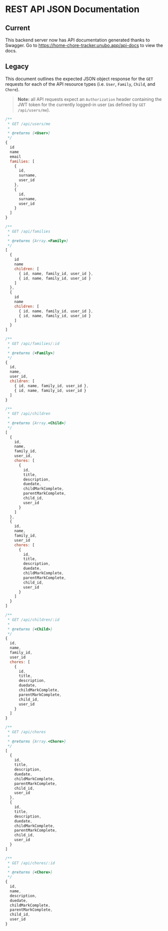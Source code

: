 # REST API JSON Documentation

## Current

This backend server now has API documentation generated thanks to Swagger. Go
to https://home-chore-tracker.unubo.app/api-docs to view the docs.

## Legacy

This document outlines the expected JSON object response for the `GET` requests
for each of the API resource types (i.e. `User`, `Family`, `Child`, and `Chore`).

> **Note:** all API requests expect an `Authorization` header containing the JWT
> token for the currently logged-in user (as defined by `GET /api/users/me`).

```js
/**
 * GET /api/users/me
 * 
 * @returns {<User>}
 */
{
  id
  name
  email
  families: [
    {
      id,
      surname,
      user_id
    },
    {
      id,
      surname,
      user_id
    }
  ]
}

/**
 * GET /api/families
 * 
 * @returns {Array.<Family>}
 */
[
  {
    id
    name
    children: [
      { id, name, family_id, user_id },
      { id, name, family_id, user_id }
    ]
  },
  {
    id
    name
    children: [
      { id, name, family_id, user_id },
      { id, name, family_id, user_id }
    ]
  }
]

/**
 * GET /api/families/:id
 * 
 * @returns {<Family>}
 */
{
  id,
  name,
  user_id,
  children: [
    { id, name, family_id, user_id },
    { id, name, family_id, user_id }
  ]
}

/**
 * GET /api/children
 * 
 * @returns {Array.<Child>}
 */
[
  {
    id,
    name,
    family_id,
    user_id,
    chores: [
      {
        id,
        title,
        description,
        duedate,
        childMarkComplete,
        parentMarkComplete,
        child_id,
        user_id
      }
    ]
  },
  {
    id,
    name,
    family_id,
    user_id
    chores: [
      {
        id,
        title,
        description,
        duedate,
        childMarkComplete,
        parentMarkComplete,
        child_id,
        user_id
      }
    ]
  }
]

/**
 * GET /api/children/:id
 * 
 * @returns {<Child>}
 */
{
  id,
  name,
  family_id,
  user_id
  chores: [
    {
      id,
      title,
      description,
      duedate,
      childMarkComplete,
      parentMarkComplete,
      child_id,
      user_id
    }
  ]
}

/**
 * GET /api/chores
 * 
 * @returns {Array.<Chore>}
 */
[
  {
    id,
    title,
    description,
    duedate,
    childMarkComplete,
    parentMarkComplete,
    child_id,
    user_id
  },
  {
    id,
    title,
    description,
    duedate,
    childMarkComplete,
    parentMarkComplete,
    child_id,
    user_id
  }
]

/**
 * GET /api/chores/:id
 * 
 * @returns {<Chore>}
 */
{
  id,
  name,
  description,
  duedate,
  childMarkComplete,
  parentMarkComplete,
  child_id,
  user_id
}
```
